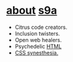 # [about](https://s9a.page/lemon) [s9a](https://github.com/s9a)

* Citrus code creators.
* Inclusion twisters.
* Open web healers.
* Psychedelic [HTML](index.html)
* [CSS synesthesia.](https://s9a.page)
